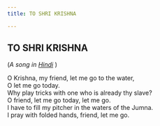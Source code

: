 ```yaml
---
title: TO SHRI KRISHNA

---
```





  

## TO SHRI KRISHNA

(*A song in [Hindi](krishna.pdf)* )

O Krishna, my friend, let me go to the water,  
O let me go today.  
Why play tricks with one who is already thy slave?  
O friend, let me go today, let me go.  
I have to fill my pitcher in the waters of the Jumna.  
I pray with folded hands, friend, let me go.


